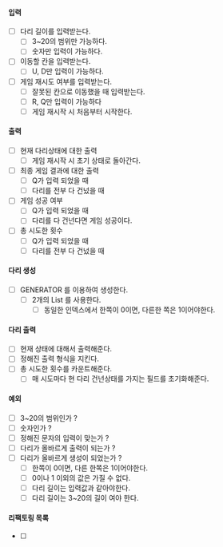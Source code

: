 #### 입력
- [ ] 다리 길이를 입력받는다.
    - [ ] 3~20의 범위만 가능하다.
    - [ ] 숫자만 입력이 가능하다.
- [ ] 이동할 칸을 입력받는다.
    - [ ] U, D만 입력이 가능하다.
- [ ] 게임 재시도 여부를 입력받는다.
    - [ ] 잘못된 칸으로 이동했을 때 입력받는다.
    - [ ] R, Q만 입력이 가능하다
    - [ ] 게임 재시작 시 처음부터 시작한다.

#### 출력
- [ ] 현재 다리상태에 대한 출력
    - [ ] 게임 재시작 시 초기 상태로 돌아간다.
- [ ] 최종 게임 결과에 대한 출력
    - [ ] Q가 입력 되었을 때
    - [ ] 다리를 전부 다 건넜을 때
- [ ] 게임 성공 여부
    - [ ] Q가 입력 되었을 때
    - [ ] 다리를 다 건넌다면 게임 성공이다.
- [ ] 총 시도한 횟수
    - [ ] Q가 입력 되었을 때
    - [ ] 다리를 전부 다 건넜을 때

#### 다리 생성
- [ ] GENERATOR 를 이용하여 생성한다.
    - [ ] 2개의 List 를 사용한다.
        - [ ] 동일한 인덱스에서 한쪽이 0이면, 다른한 쪽은 1이어야한다.

#### 다리 출력
- [ ] 현재 상태에 대해서 출력해준다.
- [ ] 정해진 출력 형식을 지킨다.
- [ ] 총 시도한 횟수를 카운트해준다.
    - [ ] 매 시도마다 현 다리 건넌상태를 가지는 필드를 초기화해준다.

#### 예외
- [ ] 3~20의 범위인가 ?
- [ ] 숫자인가 ?
- [ ] 정해진 문자의 입력이 맞는가 ?
- [ ] 다리가 올바르게 출력이 되는가 ?
- [ ] 다리가 올바르게 생성이 되었는가 ?
  - [ ] 한쪽이 0이면, 다른 한쪽은 1이어야한다.
  - [ ] 0이나 1 이외의 값은 가질 수 없다.
  - [ ] 다리 길이는 입력값과 같아야한다.
  - [ ] 다리 길이는 3~20의 길이 여야 한다.

#### 리팩토링 목록
- [ ]